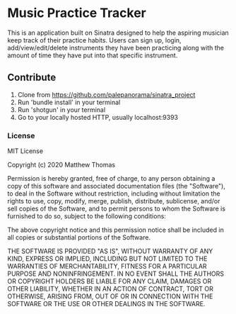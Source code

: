 # Music Practice Tracker 

This is an application built on Sinatra designed to help the aspiring musician keep track of their practice habits. Users can sign up, login, add/view/edit/delete instruments they have been practicing along with the amount of time they have put into that specific instrument. 

## Contribute 
1. Clone from https://github.com/palepanorama/sinatra_project 
2. Run 'bundle install' in your terminal
3. Run 'shotgun' in your terminal
4. Go to your locally hosted HTTP, usually localhost:9393 

### License 
MIT License

Copyright (c) 2020 Matthew Thomas

Permission is hereby granted, free of charge, to any person obtaining a copy
of this software and associated documentation files (the "Software"), to deal
in the Software without restriction, including without limitation the rights
to use, copy, modify, merge, publish, distribute, sublicense, and/or sell
copies of the Software, and to permit persons to whom the Software is
furnished to do so, subject to the following conditions:

The above copyright notice and this permission notice shall be included in all
copies or substantial portions of the Software.

THE SOFTWARE IS PROVIDED "AS IS", WITHOUT WARRANTY OF ANY KIND, EXPRESS OR
IMPLIED, INCLUDING BUT NOT LIMITED TO THE WARRANTIES OF MERCHANTABILITY,
FITNESS FOR A PARTICULAR PURPOSE AND NONINFRINGEMENT. IN NO EVENT SHALL THE
AUTHORS OR COPYRIGHT HOLDERS BE LIABLE FOR ANY CLAIM, DAMAGES OR OTHER
LIABILITY, WHETHER IN AN ACTION OF CONTRACT, TORT OR OTHERWISE, ARISING FROM,
OUT OF OR IN CONNECTION WITH THE SOFTWARE OR THE USE OR OTHER DEALINGS IN THE
SOFTWARE.